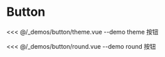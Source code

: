 # Button

<<< @/_demos/button/theme.vue
--demo theme 按钮

<<< @/_demos/button/round.vue
--demo round 按钮
